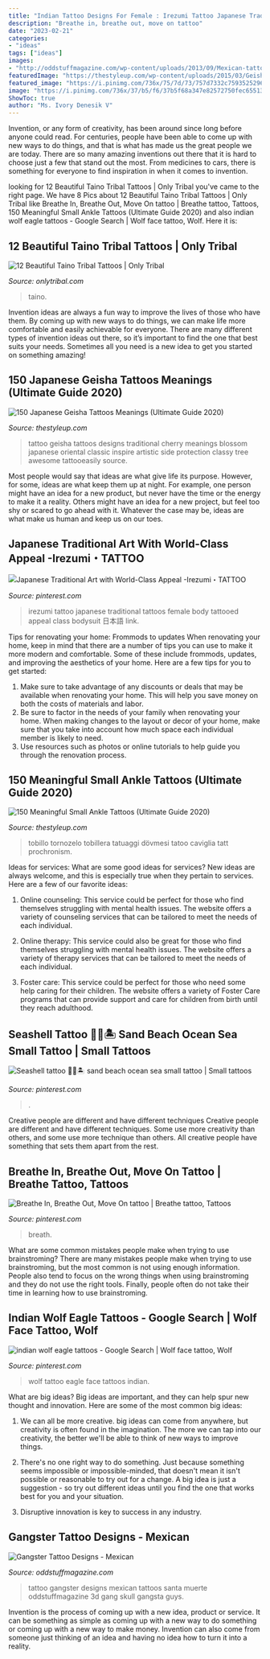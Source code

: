 ```yaml
---
title: "Indian Tattoo Designs For Female : Irezumi Tattoo Japanese Traditional Tattoos Female Body Tattooed Appeal Class Bodysuit 日本語 Link"
description: "Breathe in, breathe out, move on tattoo"
date: "2023-02-21"
categories:
- "ideas"
tags: ["ideas"]
images:
- "http://oddstuffmagazine.com/wp-content/uploads/2013/09/Mexican-tattoo-designs-31-592x800.jpg"
featuredImage: "https://thestyleup.com/wp-content/uploads/2015/03/Geisha-Tattoo-Designs-24.jpg"
featured_image: "https://i.pinimg.com/736x/75/7d/73/757d7332c75935252962254e756e9797.jpg"
image: "https://i.pinimg.com/736x/37/b5/f6/37b5f68a347e82572750fec65513d03e.jpg"
ShowToc: true
author: "Ms. Ivory Denesik V"
---
```



Invention, or any form of creativity, has been around since long before anyone could read. For centuries, people have been able to come up with new ways to do things, and that is what has made us the great people we are today. There are so many amazing inventions out there that it is hard to choose just a few that stand out the most. From medicines to cars, there is something for everyone to find inspiration in when it comes to invention.

	

		
looking for 12 Beautiful Taino Tribal Tattoos | Only Tribal you've came to the right page. We have 8 Pics about 12 Beautiful Taino Tribal Tattoos | Only Tribal like Breathe In, Breathe Out, Move On tattoo | Breathe tattoo, Tattoos, 150 Meaningful Small Ankle Tattoos (Ultimate Guide 2020) and also indian wolf eagle tattoos - Google Search | Wolf face tattoo, Wolf. Here it is:
		
    
## 12 Beautiful Taino Tribal Tattoos | Only Tribal

<img loading=lazy src="https://www.onlytribal.com/wp-content/uploads/2015/12/Images-of-Taino-Tribal-Tattoos.jpg" onerror="this.onerror=null;this.src='https://tse3.mm.bing.net/th?id=OIP.lkU-IxaMP-HlYOWttlkDzgHaJ4&amp;pid=15.1';" alt="12 Beautiful Taino Tribal Tattoos | Only Tribal">

_Source: onlytribal.com_

>taino. 

	

Invention ideas are always a fun way to improve the lives of those who have them. By coming up with new ways to do things, we can make life more comfortable and easily achievable for everyone. There are many different types of invention ideas out there, so it’s important to find the one that best suits your needs. Sometimes all you need is a new idea to get you started on something amazing!

    
## 150 Japanese Geisha Tattoos Meanings (Ultimate Guide 2020)

<img loading=lazy src="https://thestyleup.com/wp-content/uploads/2015/03/Geisha-Tattoo-Designs-24.jpg" onerror="this.onerror=null;this.src='https://tse2.mm.bing.net/th?id=OIP.7nL4vyoU-knTPo5l5-pMeQHaJ3&amp;pid=15.1';" alt="150 Japanese Geisha Tattoos Meanings (Ultimate Guide 2020)">

_Source: thestyleup.com_

>tattoo geisha tattoos designs traditional cherry meanings blossom japanese oriental classic inspire artistic side protection classy tree awesome tattooeasily source. 

	

Most people would say that ideas are what give life its purpose. However, for some, ideas are what keep them up at night. For example, one person might have an idea for a new product, but never have the time or the energy to make it a reality. Others might have an idea for a new project, but feel too shy or scared to go ahead with it. Whatever the case may be, ideas are what make us human and keep us on our toes.

    
## Japanese Traditional Art With World-Class Appeal -Irezumi・TATTOO

<img loading=lazy src="https://i.pinimg.com/736x/1e/66/a5/1e66a53f3dcd537a58963694610276bf.jpg" onerror="this.onerror=null;this.src='https://tse1.mm.bing.net/th?id=OIP.KaAsra0sz0AF-pnGNZvOXAHaLG&amp;pid=15.1';" alt="Japanese Traditional Art with World-Class Appeal -Irezumi・TATTOO">

_Source: pinterest.com_

>irezumi tattoo japanese traditional tattoos female body tattooed appeal class bodysuit 日本語 link. 

	

Tips for renovating your home: Frommods to updates
When renovating your home, keep in mind that there are a number of tips you can use to make it more modern and comfortable. Some of these include frommods, updates, and improving the aesthetics of your home. Here are a few tips for you to get started: 
1. Make sure to take advantage of any discounts or deals that may be available when renovating your home. This will help you save money on both the costs of materials and labor. 
2. Be sure to factor in the needs of your family when renovating your home. When making changes to the layout or decor of your home, make sure that you take into account how much space each individual member is likely to need. 
3. Use resources such as photos or online tutorials to help guide you through the renovation process.

    
## 150 Meaningful Small Ankle Tattoos (Ultimate Guide 2020)

<img loading=lazy src="https://thestyleup.com/wp-content/uploads/2016/05/ankle-Tattoo-19.jpg" onerror="this.onerror=null;this.src='https://tse3.mm.bing.net/th?id=OIP.B5fGZX91ubrlpSuYQ8JGcwHaJ4&amp;pid=15.1';" alt="150 Meaningful Small Ankle Tattoos (Ultimate Guide 2020)">

_Source: thestyleup.com_

>tobillo tornozelo tobillera tatuaggi dövmesi tatoo caviglia tatt prochronism. 

	

Ideas for services: What are some good ideas for services?
New ideas are always welcome, and this is especially true when they pertain to services. Here are a few of our favorite ideas:
1. Online counseling: This service could be perfect for those who find themselves struggling with mental health issues. The website offers a variety of counseling services that can be tailored to meet the needs of each individual.

2. Online therapy: This service could also be great for those who find themselves struggling with mental health issues. The website offers a variety of therapy services that can be tailored to meet the needs of each individual.

3. Foster care: This service could be perfect for those who need some help caring for their children. The website offers a variety of Foster Care programs that can provide support and care for children from birth until they reach adulthood.


    
## Seashell Tattoo 🐚🌊🏝 Sand Beach Ocean Sea Small Tattoo | Small Tattoos

<img loading=lazy src="https://i.pinimg.com/736x/75/7d/73/757d7332c75935252962254e756e9797.jpg" onerror="this.onerror=null;this.src='https://tse2.mm.bing.net/th?id=OIP.BSB-NtmblKA9JsKT-t3rMwHaMp&amp;pid=15.1';" alt="Seashell tattoo 🐚🌊🏝 sand beach ocean sea small tattoo | Small tattoos">

_Source: pinterest.com_

>. 

	

Creative people are different and have different techniques
Creative people are different and have different techniques. Some use more creativity than others, and some use more technique than others. All creative people have something that sets them apart from the rest.

    
## Breathe In, Breathe Out, Move On Tattoo | Breathe Tattoo, Tattoos

<img loading=lazy src="https://i.pinimg.com/736x/37/b5/f6/37b5f68a347e82572750fec65513d03e.jpg" onerror="this.onerror=null;this.src='https://tse1.mm.bing.net/th?id=OIP.WcO1Q9ZYWnunoIVHJYZMsgHaJ3&amp;pid=15.1';" alt="Breathe In, Breathe Out, Move On tattoo | Breathe tattoo, Tattoos">

_Source: pinterest.com_

>breath. 

	

What are some common mistakes people make when trying to use brainstroming?
There are many mistakes people make when trying to use brainstroming, but the most common is not using enough information. People also tend to focus on the wrong things when using brainstroming and they do not use the right tools. Finally, people often do not take their time in learning how to use brainstroming.

    
## Indian Wolf Eagle Tattoos - Google Search | Wolf Face Tattoo, Wolf

<img loading=lazy src="https://i.pinimg.com/736x/21/7c/72/217c72cf43cd340b8eba93250c256fa4.jpg" onerror="this.onerror=null;this.src='https://tse4.mm.bing.net/th?id=OIP.LS4F_pqQlermDd9Im4JKeQHaKl&amp;pid=15.1';" alt="indian wolf eagle tattoos - Google Search | Wolf face tattoo, Wolf">

_Source: pinterest.com_

>wolf tattoo eagle face tattoos indian. 

	

What are big ideas?
Big ideas are important, and they can help spur new thought and innovation. Here are some of the most common big ideas:
1. We can all be more creative. big ideas can come from anywhere, but creativity is often found in the imagination. The more we can tap into our creativity, the better we'll be able to think of new ways to improve things.

2. There's no one right way to do something. Just because something seems impossible or impossible-minded, that doesn't mean it isn't possible or reasonable to try out for a change. A big idea is just a suggestion - so try out different ideas until you find the one that works best for you and your situation.

3. Disruptive innovation is key to success in any industry.

    
## Gangster Tattoo Designs - Mexican

<img loading=lazy src="http://oddstuffmagazine.com/wp-content/uploads/2013/09/Mexican-tattoo-designs-31-592x800.jpg" onerror="this.onerror=null;this.src='https://tse1.mm.bing.net/th?id=OIP.0qeVpeLx56R8zVcBftUBkgHaKA&amp;pid=15.1';" alt="Gangster Tattoo Designs - Mexican">

_Source: oddstuffmagazine.com_

>tattoo gangster designs mexican tattoos santa muerte oddstuffmagazine 3d gang skull gangsta guys. 

	

Invention is the process of coming up with a new idea, product or service. It can be something as simple as coming up with a new way to do something or coming up with a new way to make money. Invention can also come from someone just thinking of an idea and having no idea how to turn it into a reality.

